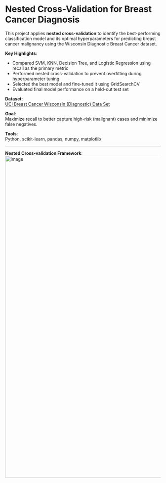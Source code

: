 # Nested Cross-Validation for Breast Cancer Diagnosis

This project applies **nested cross-validation** to identify the best-performing classification model and its optimal hyperparameters for predicting breast cancer malignancy using the Wisconsin Diagnostic Breast Cancer dataset.

**Key Highlights**:
- Compared SVM, KNN, Decision Tree, and Logistic Regression using recall as the primary metric
- Performed nested cross-validation to prevent overfitting during hyperparameter tuning
- Selected the best model and fine-tuned it using GridSearchCV
- Evaluated final model performance on a held-out test set

**Dataset**:  
[UCI Breast Cancer Wisconsin (Diagnostic) Data Set](https://archive.ics.uci.edu/ml/datasets/Breast+Cancer+Wisconsin+(Diagnostic))

**Goal**:  
Maximize recall to better capture high-risk (malignant) cases and minimize false negatives.

**Tools**:  
Python, scikit-learn, pandas, numpy, matplotlib

---------------------------------------------------------
**Nested Cross-validation Framework**:  
<img width="1042" alt="image" src="https://github.com/user-attachments/assets/57941c11-6187-4ac5-9e1c-4611cbb194f0" />

